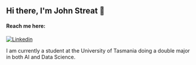 ## Hi there, I'm John Streat 👋

#### Reach me here:
[![Linkedin](https://img.shields.io/badge/Linkedin-John_Streat-0A66C2?style=flat&logo=linkedin&logoColor=white)](https://www.linkedin.com/in/john-streat-7b35a12b8)


I am currently a student at the University of Tasmania doing a double major in both AI and Data Science.


<!--
**John-Streat/John-Streat** is a ✨ _special_ ✨ repository because its `README.md` (this file) appears on your GitHub profile.

Here are some ideas to get you started:

- 🔭 I’m currently working on ...
- 🌱 I’m currently learning ...
- 👯 I’m looking to collaborate on ...
- 🤔 I’m looking for help with ...
- 💬 Ask me about ...
- 📫 How to reach me: ...
- 😄 Pronouns: ...
- ⚡ Fun fact: ...
-->
